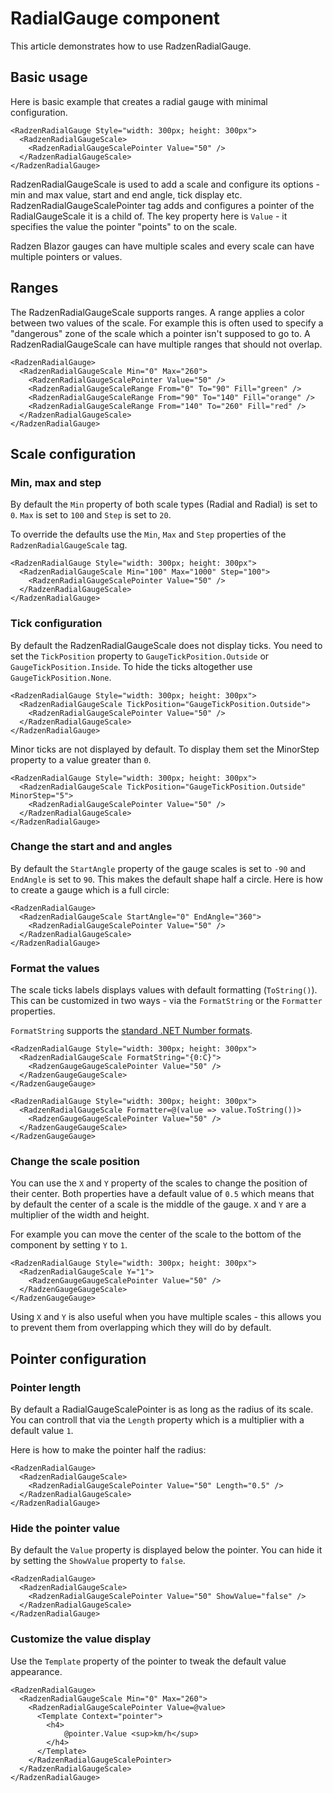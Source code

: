 # RadialGauge component
This article demonstrates how to use RadzenRadialGauge. 
## Basic usage
Here is basic example that creates a radial gauge with minimal configuration.
```
<RadzenRadialGauge Style="width: 300px; height: 300px">
  <RadzenRadialGaugeScale>
    <RadzenRadialGaugeScalePointer Value="50" />
  </RadzenRadialGaugeScale>
</RadzenRadialGauge>
```
RadzenRadialGaugeScale is used to add a scale and configure its options - min and max value, start and end angle, tick display etc.
RadzenRadialGaugeScalePointer tag adds and configures a pointer of the RadialGaugeScale it is a child of. The key property here is `Value` - it specifies the value the pointer "points" to on the scale.

Radzen Blazor gauges can have multiple scales and every scale can have multiple pointers or values.
## Ranges
The RadzenRadialGaugeScale supports ranges. A range applies a color between two values of the scale. For example this is often used to specify a "dangerous" zone of the scale
which a pointer isn't supposed to go to. A RadzenRadialGaugeScale can have multiple ranges that should not overlap.
```
<RadzenRadialGauge>
  <RadzenRadialGaugeScale Min="0" Max="260">
    <RadzenRadialGaugeScalePointer Value="50" />
    <RadzenRadialGaugeScaleRange From="0" To="90" Fill="green" />
    <RadzenRadialGaugeScaleRange From="90" To="140" Fill="orange" />
    <RadzenRadialGaugeScaleRange From="140" To="260" Fill="red" />
  </RadzenRadialGaugeScale>
</RadzenRadialGauge>
```
## Scale configuration
### Min, max and step
By default the `Min` property of both scale types (Radial and Radial) is set to `0`. `Max` is set to `100` and `Step` is set to `20`.

To override the defaults use the `Min`, `Max` and `Step` properties of the `RadzenRadialGaugeScale` tag.
```
<RadzenRadialGauge Style="width: 300px; height: 300px">
  <RadzenRadialGaugeScale Min="100" Max="1000" Step="100">
    <RadzenRadialGaugeScalePointer Value="50" />
  </RadzenRadialGaugeScale>
</RadzenRadialGauge>
```
### Tick configuration
By default the RadzenRadialGaugeScale does not display ticks. You need to set the `TickPosition` property to `GaugeTickPosition.Outside` or `GaugeTickPosition.Inside`. To hide the ticks altogether use `GaugeTickPosition.None`.
```
<RadzenRadialGauge Style="width: 300px; height: 300px">
  <RadzenRadialGaugeScale TickPosition="GaugeTickPosition.Outside">
    <RadzenRadialGaugeScalePointer Value="50" />
  </RadzenRadialGaugeScale>
</RadzenRadialGauge>
```
Minor ticks are not displayed by default. To display them set the MinorStep property to a value greater than `0`.
```
<RadzenRadialGauge Style="width: 300px; height: 300px">
  <RadzenRadialGaugeScale TickPosition="GaugeTickPosition.Outside" MinorStep="5">
    <RadzenRadialGaugeScalePointer Value="50" />
  </RadzenRadialGaugeScale>
</RadzenRadialGauge>
```
### Change the start and and angles
By default the `StartAngle` property of the gauge scales is set to `-90` and `EndAngle` is set to `90`. This makes
the default shape half a circle. Here is how to create a gauge which is a full circle:
```
<RadzenRadialGauge>
  <RadzenRadialGaugeScale StartAngle="0" EndAngle="360">
    <RadzenRadialGaugeScalePointer Value="50" />
  </RadzenRadialGaugeScale>
</RadzenRadialGauge>
```
### Format the values
The scale ticks labels displays values with default formatting (`ToString()`). This can be customized in two ways - via the `FormatString` or the `Formatter` properties.

`FormatString` supports the [standard .NET Number formats](https://docs.microsoft.com/en-us/dotnet/standard/base-types/standard-numeric-format-strings).

```
<RadzenRadialGauge Style="width: 300px; height: 300px">
  <RadzenRadialGaugeScale FormatString="{0:C}">
    <RadzenGaugeGaugeScalePointer Value="50" />
  </RadzenGaugeGaugeScale>
</RadzenGaugeGauge>
```

```
<RadzenRadialGauge Style="width: 300px; height: 300px">
  <RadzenRadialGaugeScale Formatter=@(value => value.ToString())>
    <RadzenGaugeGaugeScalePointer Value="50" />
  </RadzenGaugeGaugeScale>
</RadzenGaugeGauge>
```
### Change the scale position

You can use the `X` and `Y` property of the scales to change the position of their center. Both properties have a default value of `0.5` which means
that by default the center of a scale is the middle of the gauge. `X` and `Y` are a multiplier of the width and height.

For example you can move the center of the scale to the bottom of the component by setting `Y` to `1`.

```
<RadzenRadialGauge Style="width: 300px; height: 300px">
  <RadzenRadialGaugeScale Y="1">
    <RadzenGaugeGaugeScalePointer Value="50" />
  </RadzenGaugeGaugeScale>
</RadzenGaugeGauge>
```

Using `X` and `Y` is also useful when you have multiple scales - this allows you to prevent them from overlapping which they will do by default.
## Pointer configuration
### Pointer length
By default a RadialGaugeScalePointer is as long as the radius of its scale. You can controll that via the `Length` property which is a multiplier with a default value `1`.

Here is how to make the pointer half the radius:
```
<RadzenRadialGauge>
  <RadzenRadialGaugeScale>
    <RadzenRadialGaugeScalePointer Value="50" Length="0.5" />
  </RadzenRadialGaugeScale>
</RadzenRadialGauge>
```
### Hide the pointer value
By default the `Value` property is displayed below the pointer. You can hide it by setting the `ShowValue` property to `false`.
```
<RadzenRadialGauge>
  <RadzenRadialGaugeScale>
    <RadzenRadialGaugeScalePointer Value="50" ShowValue="false" />
  </RadzenRadialGaugeScale>
</RadzenRadialGauge>
```
### Customize the value display
Use the `Template` property of the pointer to tweak the default value appearance.

```
<RadzenRadialGauge>
  <RadzenRadialGaugeScale Min="0" Max="260">
    <RadzenRadialGaugeScalePointer Value=@value>
      <Template Context="pointer">
        <h4>
            @pointer.Value <sup>km/h</sup>
        </h4>
      </Template>
    </RadzenRadialGaugeScalePointer>
  </RadzenRadialGaugeScale>
</RadzenRadialGauge>
```